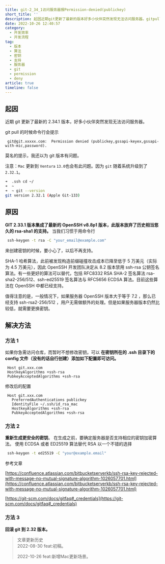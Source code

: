 ```yaml
---
title: git-2_34_1访问服务器报Permission-denied(publickey)
short_title: ''
description: 起因近期git更新了最新的版本好多小伙伴突然发现无法访问服务器。gitpull的时候命令行会提示git@gitxxxxxcom_permissiondenied(publickeygssapikeyexgssapiwithmicpassword)莫名的提示我还以为git版本有问题。注意_mac​更新到ventura​​也会有此问题。因为git​随着系统升级到了​。➜sshcd~➜~➜~gitversiongitversion(applegit)原因git版本集成了最新的opensshvp版本此版本放弃了历
date: 2022-10-26 12:40:57
category:
  - 开发效率
  - 开发流程
tag:
  - 版本
  - 算法
  - 密钥
  - 支持
  - 服务器
  - git
  - permission
  - deny
article: true
timeline: false
---
```

## 起因

近期 git 更新了最新的 2.34.1 版本，好多小伙伴突然发现无法访问服务器。

git pull 的时候命令行会提示

```plaintext
 git@git.xxxxx.com:  Permission denied (publickey,gssapi-keyex,gssapi-with-mic,password).
```

莫名的提示，我还以为 git 版本有问题。

注意：`Mac`​ 更新到 `Ventura`​ `13.0`​ 也会有此问题。因为 `git`​ 随着系统升级到了 `2.32.1`​ 。

```bash
➜  .ssh cd ~/
➜  ~
➜  ~ git --version
git version 2.32.1 (Apple Git-133)
```

## 原因

**GIT 2.33.1 版本集成了最新的 OpenSSH v8.8p1 版本，此版本放弃了历史相当悠久的 rsa-sha1 的支持。** 当我们习惯于用命令行

```bash
 ssh-keygen -t rsa -C "your_email@example.com"
```

来创建密钥的时候，要小心了，以后不再支持。

SHA-1 哈希算法，此前被发现构造前缀碰撞攻击成本已降至低于 5 万美元（实际为 4.5 万美元），因此 OpenSSH 开发团队决定从 8.2 版本禁用 ssh-rsa 公钥签名算法。有一些更好的算法可以替代，包括 RFC8332 RSA SHA-2 签名算法 rsa-sha2-256/512、ssh-ed25519 签名算法与 RFC5656 ECDSA 算法。目前这些算法在 OpenSSH 中都已经支持。

值得注意的是，一般情况下，如果服务器 OpenSSH 版本大于等于 7.2 ，那么已经支持 ssh-rsa2-256/512 ，用户无需做额外的处理。但是如果服务器版本仍然比较低，就需要更换密钥。

## 解决方法

### 方法 1

如果你急需访问仓库，而暂时不想修改密钥，可以 **在密钥所在的 .ssh 目录下的 config 文件（没有的话自行创建）添加如下配置即可访问。**

```plaintext
 Host git.xxx.com
 HostkeyAlgorithms +ssh-rsa 
 PubkeyAcceptedAlgorithms +ssh-rsa
```

修改后的配置

```plaintext
 Host git.xxx.com
   PreferredAuthentications publickey
   IdentityFile ~/.ssh/id_rsa_mac
   HostkeyAlgorithms +ssh-rsa
   PubkeyAcceptedAlgorithms +ssh-rsa
```

### 方法 2

**重新生成更安全的密钥**。 在生成之前，要确定服务器是否支持相应的密钥加密算法。 使用 ECDSA 或者 ED25519 算法替代 RSA 以一个不错的选择

```bash
 ssh-keygen -t ed25519 -C "your@example.email"
```

参考文章

[https://confluence.atlassian.com/bitbucketserverkb/ssh-rsa-key-rejected-with-message-no-mutual-signature-algorithm-1026057701.html](https://confluence.atlassian.com/bitbucketserverkb/ssh-rsa-key-rejected-with-message-no-mutual-signature-algorithm-1026057701.html)

[https://git-scm.com/docs/gitfaq#_credentials](https://git-scm.com/docs/gitfaq#_credentials)

### 方法 3

**回滚 git 到 2.32 版本。**

> 文章更新历史  
> 2022-08-30 feat:初稿。
>
> 2022-10-26 feat:新增Mac更新场景。